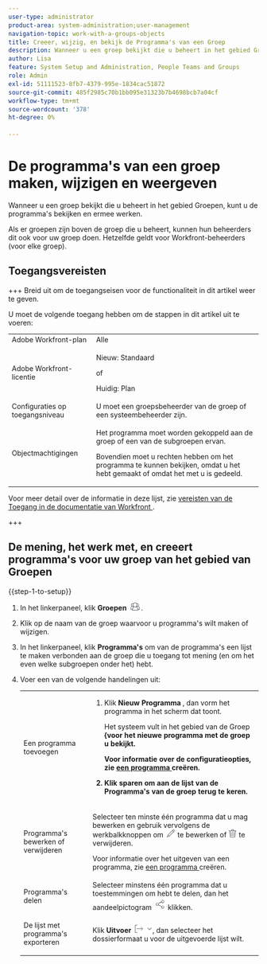 ```yaml
---
user-type: administrator
product-area: system-administration;user-management
navigation-topic: work-with-a-groups-objects
title: Creeer, wijzig, en bekijk de Programma's van een Groep
description: Wanneer u een groep bekijkt die u beheert in het gebied Groepen, kunt u de programma's bekijken en ermee werken.
author: Lisa
feature: System Setup and Administration, People Teams and Groups
role: Admin
exl-id: 51111523-8fb7-4379-995e-1834cac51872
source-git-commit: 485f2985c70b1bb095e31323b7b4698bcb7a04cf
workflow-type: tm+mt
source-wordcount: '378'
ht-degree: 0%

---
```


# De programma&#39;s van een groep maken, wijzigen en weergeven

Wanneer u een groep bekijkt die u beheert in het gebied Groepen, kunt u de programma&#39;s bekijken en ermee werken.

Als er groepen zijn boven de groep die u beheert, kunnen hun beheerders dit ook voor uw groep doen. Hetzelfde geldt voor Workfront-beheerders (voor elke groep).

## Toegangsvereisten

+++ Breid uit om de toegangseisen voor de functionaliteit in dit artikel weer te geven.

U moet de volgende toegang hebben om de stappen in dit artikel uit te voeren:

<table style="table-layout:auto"> 
 <col> 
 <col> 
 <tbody> 
  <tr> 
   <td role="rowheader">Adobe Workfront-plan</td> 
   <td>Alle</td> 
  </tr> 
  <tr> 
   <td role="rowheader">Adobe Workfront-licentie</td>
   <td><p>Nieuw: Standaard</p>
       <p>of</p>
       <p>Huidig: Plan</p></td>
  <tr> 
   <td role="rowheader">Configuraties op toegangsniveau</td> 
   <td>U moet een groepsbeheerder van de groep of een systeembeheerder zijn.</td>
  </tr>
  <tr> 
   <td role="rowheader">Objectmachtigingen</td>
   <td> <p>Het programma moet worden gekoppeld aan de groep of een van de subgroepen ervan.</p> <p>Bovendien moet u rechten hebben om het programma te kunnen bekijken, omdat u het hebt gemaakt of omdat het met u is gedeeld.</p></td> 
  </tr> 
  </tr> 
 </tbody> 
</table>

Voor meer detail over de informatie in deze lijst, zie [ vereisten van de Toegang in de documentatie van Workfront ](/help/quicksilver/administration-and-setup/add-users/access-levels-and-object-permissions/access-level-requirements-in-documentation.md).

+++

## De mening, het werk met, en creeert programma&#39;s voor uw groep van het gebied van Groepen

{{step-1-to-setup}}

1. In het linkerpaneel, klik **Groepen** ![ Groepen ](assets/groups-icon.png).

1. Klik op de naam van de groep waarvoor u programma&#39;s wilt maken of wijzigen.
1. In het linkerpaneel, klik **Programma&#39;s** om van de programma&#39;s een lijst te maken verbonden aan de groep die u toegang tot mening (en om het even welke subgroepen onder het) hebt.
1. Voer een van de volgende handelingen uit:

   <table style="table-layout:auto"> 
    <col> 
    <col> 
    <tbody> 
     <tr> 
      <td role="rowheader">Een programma toevoegen</td> 
      <td> 
       <ol> 
        <li value="1"> <p>Klik <strong> Nieuw Programma </strong>, dan vorm het programma in het scherm dat toont. </p> <p>Het systeem vult in het </strong> gebied van de Groep <strong> &lbrace;voor het nieuwe programma met de groep u bekijkt.</p> <p>Voor informatie over de configuratieopties, zie <a href="../../../manage-work/portfolios/create-and-manage-programs/create-program.md" class="MCXref xref"> een programma </a> creëren.</p> </li> 
        <li value="2"> <p>Klik <strong> sparen </strong> om aan de lijst van de Programma's van de groep terug te keren.</p> </li> 
       </ol> </td> 
     </tr> 
     <tr> 
      <td role="rowheader"> <p>Programma's bewerken of verwijderen</p> </td> 
      <td> <p>Selecteer ten minste één programma dat u mag bewerken en gebruik vervolgens de werkbalkknoppen om <img src="assets/edit-icon.png"> te bewerken of <img src="assets/delete.png"> te verwijderen.</p> <p>Voor informatie over het uitgeven van een programma, zie <a href="../../../manage-work/portfolios/create-and-manage-programs/create-program.md" class="MCXref xref"> een programma </a> creëren.</p> </td> 
     </tr> 
     <tr> 
      <td role="rowheader">Programma's delen</td> 
      <td>Selecteer minstens één programma dat u toestemmingen om hebt te delen, dan het aandeelpictogram <img src="assets/share-icon.png"> klikken.</td> 
     </tr> 
     <tr> 
      <td role="rowheader"> <p>De lijst met programma's exporteren</p> </td> 
      <td>Klik <strong> Uitvoer </strong> <img src="assets/export.png">, dan selecteer het dossierformaat u voor de uitgevoerde lijst wilt.</td> 
     </tr> 
    </tbody> 
   </table>
